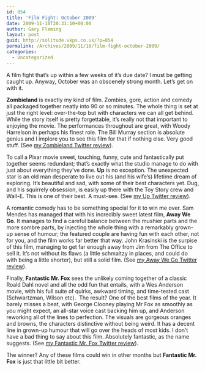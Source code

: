 ```yaml
---
id: 854
title: 'Film Fight: October 2009'
date: 2009-11-10T20:31:10+00:00
author: Gary Fleming
layout: post
guid: http://solitude.vkps.co.uk/?p=854
permalink: /Archives/2009/11/10/film-fight-october-2009/
categories:
  - Uncategorized
---
```

A film fight that&#8217;s up within a few weeks of it&#8217;s due date? I must be getting caught up. Anyway, October was an obscenely strong month. Let&#8217;s get on with it.

**Zombieland** is exactly my kind of film. Zombies, gore, action and comedy all packaged together neatly into 90 or so minutes. The whole thing is set at just the right level: over-the-top but with characters we can all get behind. While the story itself is pretty forgettable, it&#8217;s really not that important to enjoying the movie. The performances throughout are great, with Woody Harrelson in perhaps his finest role. The Bill Murray section is absolute genius and I implore you to see this film for that if nothing else. Very good stuff. (See [my Zombieland Twitter review](http://twitter.com/garyfleming/status/4764619639)).

To call a Pixar movie sweet, touching, funny, cute and fantastically put together seems redundant; that&#8217;s exactly what the studio manage to do with just about everything they&#8217;ve done. **Up** is no exception. The unexpected star is an old man desperate to live out his (and his wife&#8217;s) lifetime dream of exploring. It&#8217;s beautiful and sad, with some of their best characters yet. Dug, and his squirrely obsession, is easily up there with the Toy Story crew and Wall-E. This is one of their best. A must-see. (See [my Up Twitter review](http://twitter.com/garyfleming/status/4788416798)).

A romantic comedy has to be something special for it to win me over. Sam Mendes has managed that with his incredibly sweet latest film, **Away We Go**. It manages to find a careful balance between the mushier parts and the more sombre parts, by injecting the whole thing with a remarkably grown-up sense of humour; the featured couple are having fun with each other, not for you, and the film works far better that way. John Krasinski is the surpise of this film, managing to get far enough away from Jim from The Office to sell it. It&#8217;s not without its flaws (a little schmaltzy in places, and could do with being a little shorter), but still a solid film. (See [my Away We Go Twitter review](http://twitter.com/garyfleming/status/4844473850)).

Finally, **Fantastic Mr. Fox** sees the unlikely coming together of a classic Roald Dahl novel and all the odd fun that entails, with a Wes Anderson movie, with his full suite of quirks, awkward timing, and time-tested cast (Schwartzman, Wilson etc).  The result? One of the best films of the year. It barely misses a beat, with George Clooney playing Mr Fox as smoothly as you might expect, an all-star voice cast backing him up, and Anderson reworking all of the lines to perfection. The visuals are gorgeous oranges and browns, the characters distinctive without being weird. It has a decent line in grown-up humour that will go over the heads of most kids. I don&#8217;t have a bad thing to say about this film. Absolutely fantastic, as the name suggests. (See [my Fantastic Mr. Fox Twitter review](http://twitter.com/garyfleming/status/5109882243)).

The winner? Any of these films could win in other months but **Fantastic Mr. Fox** is just that little bit better.